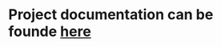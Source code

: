 # Project documentation can be founde [here](https://github.com/cheeepsan/training_course_advanced/blob/master/documentation_thesis.pdf)
